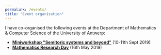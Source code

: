 ```yaml
---
permalink: /events/
title: "Event organisation"
---
```




I have co-organised the following events at the Department of Mathematics & Computer Science of the University of Antwerp:

- **[Miniworkshop "Semitoric systems and beyond"](https://www.uantwerpen.be/nl/personeel/sonja-hohloch/private-webpage/conference-workshop/miniworkshop--semito/)** (10-11th Sept 2019)
- **[Mathematics Research Day](https://www.uantwerpen.be/en/about-uantwerp/faculties/faculty-of-science/departments/mathematics-computerscience/news-and-events/mathematics-research-day/)** (16th May 2019)

